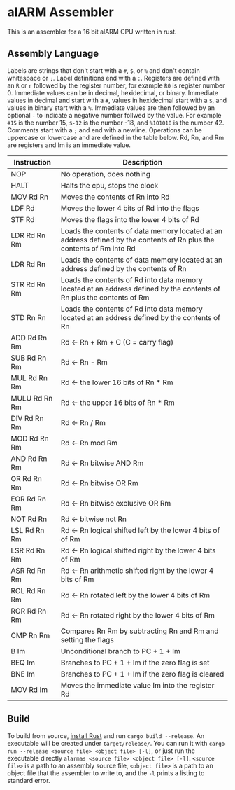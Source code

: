 # alARM Assembler

This is an assembler for a 16 bit alARM CPU written in rust.

## Assembly Language

Labels are strings that don't start with a `#`, `$`, or `%` and don't contain whitespace or `;`. Label definitions end with a `:`. Registers are defined with an `R` or `r` followed by the register number, for example `R0` is register number 0. Immediate values can be in decimal, hexidecimal, or binary. Immediate values in decimal and start with a `#`, values in hexidecimal start with a `$`, and values in binary start with a `%`. Immediate values are then followed by an optional `-` to indicate a negative number follwed by the value. For example `#15` is the number 15, `$-12` is the number -18, and `%101010` is the number 42. Comments start with a `;` and end with a newline. Operations can be uppercase or lowercase and are defined in the table below. Rd, Rn, and Rm are registers and Im is an immediate value.

| Instruction | Description |
|-------------|-------------|
| NOP  | No operation, does nothing |
| HALT | Halts the cpu, stops the clock |
| MOV Rd Rn | Moves the contents of Rn into Rd |
| LDF Rd | Moves the lower 4 bits of Rd into the flags |
| STF Rd | Moves the flags into the lower 4 bits of Rd |
| LDR Rd Rn Rm | Loads the contents of data memory located at an address defined by the contents of Rn plus the contents of Rm into Rd |
| LDR Rd Rn | Loads the contents of data memory located at an address defined by the contents of Rn |
| STR Rd Rn Rm | Loads the contents of Rd into data memory located at an address defined by the contents of Rn plus the contents of Rm |
| STD Rn Rn | Loads the contents of Rd into data memory located at an address defined by the contents of Rn |
| ADD Rd Rn Rm | Rd <\- Rn + Rm + C (C = carry flag) |
| SUB Rd Rn Rm | Rd <\- Rn - Rm |
| MUL Rd Rn Rm | Rd <\- the lower 16 bits of Rn * Rm |
| MULU Rd Rn Rm | Rd <\- the upper 16 bits of Rn * Rm |
| DIV Rd Rn Rm | Rd <\- Rn / Rm |
| MOD Rd Rn Rm | Rd <\- Rn mod Rm |
| AND Rd Rn Rm | Rd <\- Rn bitwise AND Rm |
| OR Rd Rn Rm | Rd <\- Rn bitwise OR Rm |
| EOR Rd Rn Rm | Rd <\- Rn bitwise exclusive OR Rm |
| NOT Rd Rn | Rd <\- bitwise not Rn |
| LSL Rd Rn Rm | Rd <\- Rn logical shifted left by the lower 4 bits of of Rm |
| LSR Rd Rn Rm | Rd <\- Rn logical shifted right by the lower 4 bits of Rm |
| ASR Rd Rn Rm | Rd <\- Rn arithmetic shifted right by the lower 4 bits of Rm |
| ROL Rd Rn Rm | Rd <\- Rn rotated left by the lower 4 bits of Rm |
| ROR Rd Rn Rm | Rd <\- Rn rotated right by the lower 4 bits of Rm |
| CMP Rn Rm | Compares Rn Rm by subtracting Rn and Rm and setting the flags |
| B Im | Unconditional branch to PC + 1 + Im |
| BEQ Im | Branches to PC + 1 + Im if the zero flag is set |
| BNE Im | Branches to PC + 1 + Im if the zero flag is cleared |
| MOV Rd Im | Moves the immediate value Im into the register Rd |

## Build

To build from source, [install Rust](https://www.rust-lang.org/learn/get-started) and run `cargo build --release`. An executable will be created under `target/release/`. You can run it with `cargo run --release <source file> <object file> [-l]`, or just run the executable directly `alarmas <source file> <object file> [-l]`. `<source file>` is a path to an assembly source file, `<object file>` is a path to an object file that the assembler to write to, and the `-l` prints a listing to standard error.
